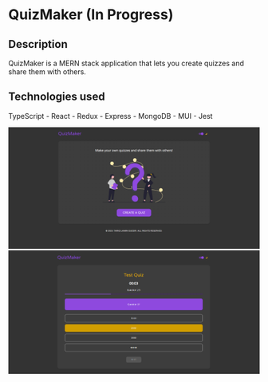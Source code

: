 # QuizMaker (In Progress)

## Description

QuizMaker is a MERN stack application that lets you create quizzes and share them with others.

## Technologies used

TypeScript - React - Redux - Express - MongoDB - MUI - Jest

<div><img src="./screenshots/screenshot1.png" width="800" alt="Home Page"></div>
<div><img src="./screenshots/screenshot2.png" width="800" alt="Quiz"></div>
